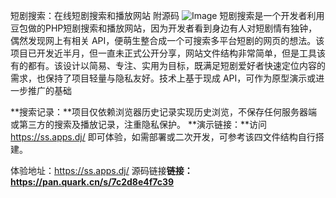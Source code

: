 短剧搜索：在线短剧搜索和播放网站 附源码
![Image](https://github.com/user-attachments/assets/52506163-0aa7-4646-bad7-d9865aa31796)
短剧搜索是一个开发者利用豆包做的PHP短剧搜索和播放网站，因为开发者看到身边有人对短剧情有独钟，偶然发现网上有相关 API，便萌生整合成一个可搜索多平台短剧的网页的想法。该项目已开发近半月，但一直未正式公开分享，网站文件结构非常简单，但是工具该有的都有。该设计以简易、专注、实用为目标，既满足短剧爱好者快速定位内容的需求，也保持了项目轻量与隐私友好。技术上基于现成 API，可作为原型演示或进一步推广的基础


**搜索记录：**项目仅依赖浏览器历史记录实现历史浏览，不保存任何服务器端或第三方的搜索及播放记录，注重隐私保护。
**演示链接：**访问 https://ss.apps.dj/ 即可体验，如需部署或二次开发，可参考该四文件结构自行搭建。


体验地址：https://ss.apps.dj/
源码链接**链接：https://pan.quark.cn/s/7c2d8e4f7c39**